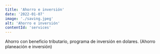 ```yaml
---
title: 'Ahorro e inversión'
date: '2022-01-07'
image: './saving.jpeg'
alt: 'Ahorro e inversión'
contentId: 'services'
---
```


Ahorro con beneficio tributario, programa de inversión en dolares. (Ahorro planeación e inversión)